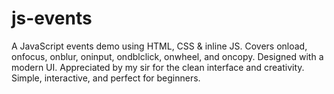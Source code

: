 # js-events
A JavaScript events demo using HTML, CSS &amp; inline JS. Covers onload, onfocus, onblur, oninput, ondblclick, onwheel, and oncopy. Designed with a modern UI. Appreciated by my sir for the clean interface and creativity. Simple, interactive, and perfect for beginners.
